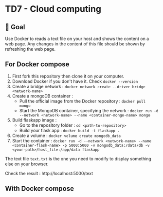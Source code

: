 # TD7 - Cloud computing
## 🌟 Goal
Use Docker to reads a text file on your host and shows the content on a web page. Any changes in the content of this file should be shown by refreshing the web page. 
## For Docker compose 
1. First fork this repository then clone it on your computer.
2. Download Docker if you don't have it. Check  `docker --version`
3. Create a bridge network : 
    `docker network create --driver bridge <network-name>`
4. Create a mongoDB container : 
    - Pull the official image from the Docker repository : `docker pull mongo`
    - Start the MongoDB container, specifying the network : `docker run -d --network <network-name> --name <container-mongo-name> mongo`
5. Build flaskapp image :
    - Go to the repository folder : `cd <path-to-repository>`
    - Build your flask app : `docker build -t flaskapp . `
6. Create a volume : `docker volume create mongodb_data`
7. Start the container : `docker run -d --network <network-name> --name <container-flask-name> -p 5000:5000 -v mongodb_data:/data/db -v <your-path>/host_file:/app/data flaskapp`
 

The text file `text.txt` is the one you need to modify to display something else on your browser. 

Check the result : http://localhost:5000/text

## With Docker compose 
  




